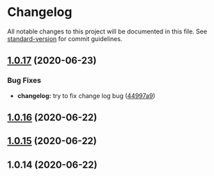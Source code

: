 # Changelog

All notable changes to this project will be documented in this file. See [standard-version](https://github.com/conventional-changelog/standard-version) for commit guidelines.

## [1.0.17](https://github.com/1225zhangqian/create-my-react-app/compare/v1.0.18...v1.0.17) (2020-06-23)

### Bug Fixes

- **changelog:** try to fix change log bug ([44997a9](https://github.com/1225zhangqian/create-my-react-app/commit/44997a9de23468349ce0cb7f9f35914c0d0d72f2))

## [1.0.16](https://github.com/1225zhangqian/create-my-react-app/compare/v1.0.15...v1.0.16) (2020-06-22)

## [1.0.15](https://github.com/1225zhangqian/create-my-react-app/compare/v1.0.14...v1.0.15) (2020-06-22)

## 1.0.14 (2020-06-22)
